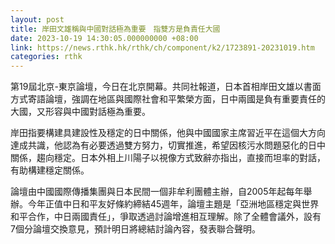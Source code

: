 ```yaml
---
layout: post
title: 岸田文雄稱與中國對話極為重要　指雙方是負責任大國
date: 2023-10-19 14:30:05.000000000 +08:00
link: https://news.rthk.hk/rthk/ch/component/k2/1723891-20231019.htm
categories: rthk
---
```


第19屆北京-東京論壇，今日在北京開幕。共同社報道，日本首相岸田文雄以書面方式寄語論壇，強調在地區與國際社會和平繁榮方面，日中兩國是負有重要責任的大國，又形容與中國對話極為重要。

岸田指要構建具建設性及穩定的日中關係，他與中國國家主席習近平在這個大方向達成共識，他認為有必要透過雙方努力，切實推進，希望因核污水問題惡化的日中關係，趨向穩定。日本外相上川陽子以視像方式致辭亦指出，直接而坦率的對話，有助構建穩定關係。

論壇由中國國際傳播集團與日本民間一個非牟利團體主辦，自2005年起每年舉辦。今年正值中日和平友好條約締結45週年，論壇主題是「亞洲地區穩定與世界和平合作，中日兩國責任」，爭取透過討論增進相互理解。除了全體會議外，設有7個分論壇交換意見，預計明日將總結討論內容，發表聯合聲明。
